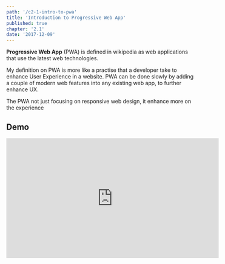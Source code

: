 ```yaml
---
path: '/c2-1-intro-to-pwa'
title: 'Introduction to Progressive Web App'
published: true
chapter: '2.1'
date: '2017-12-09'
---
```


**Progressive Web App** (PWA) is defined in wikipedia as web applications that
use the latest web technologies.

My definition on PWA is more like a practise that a developer take to enhance
User Experience in a website. PWA can be done slowly by adding a couple of
modern web features into any existing web app, to further enhance UX.

The PWA not just focusing on responsive web design, it enhance more on the
experience

## Demo

<iframe
          width="560"
          height="315"
          src="https://www.youtube.com/embed/esfi7ZLibmk"
          frameborder="0"
          gesture="media"
          allow="encrypted-media"
          allowfullscreen
        />

